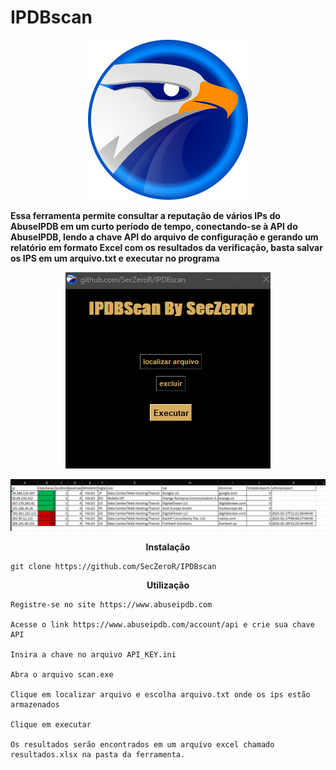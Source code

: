 # IPDBscan

<p align="center">
  <img src="imagens/eagle1.png" alt="IPDB"</p>

<b>Essa ferramenta permite consultar a reputação de vários IPs do AbuseIPDB em um curto período de tempo, conectando-se à API do AbuseIPDB, lendo a chave API do arquivo de configuração e gerando um relatório em formato Excel com os resultados da verificação, basta salvar os IPS em um arquivo.txt e executar no programa</b>

<p align="center">
  <img src="imagens/ipdb1.png" alt="IPDB"/>
</p>
<p align="center">
  <img src="imagens/excel.png" alt="IPDB"/>
</p>
<p align="center">
<b>Instalação </b>
<p/>

```
git clone https://github.com/SecZeroR/IPDBscan

```
<p align="center">
<b>Utilização</b> </p>


```
Registre-se no site https://www.abuseipdb.com

Acesse o link https://www.abuseipdb.com/account/api e crie sua chave API

Insira a chave no arquivo API_KEY.ini

Abra o arquivo scan.exe 

Clique em localizar arquivo e escolha arquivo.txt onde os ips estão armazenados

Clique em executar

Os resultados serão encontrados em um arquivo excel chamado resultados.xlsx na pasta da ferramenta.

```




